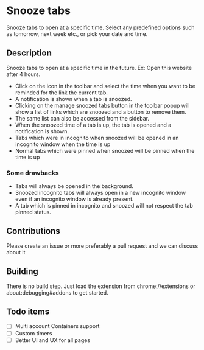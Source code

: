 # Snooze tabs

Snooze tabs to open at a specific time. Select any predefined options such as tomorrow, next week etc., or pick your date and time.

## Description
Snooze tabs to open at a specific time in the future.
Ex: Open this website after 4 hours.

- Click on the icon in the toolbar and select the time when you want to be reminded for the link the current tab.
- A notification is shown when a tab is snoozed.
- Clicking on the manage snoozed tabs button in the toolbar popup will show a list of links which are snoozed and a button to remove them.
- The same list can also be accessed from the sidebar.
- When the snoozed time of a tab is up, the tab is opened and a notification is shown.
- Tabs which were in incognito when snoozed will be opened in an incognito window when the time is up
- Normal tabs which were pinned when snoozed will be pinned when the time is up


### Some drawbacks
- Tabs will always be opened in the background.
- Snoozed incognito tabs will always open in a new incognito window even if an incognito window is already present.
- A tab which is pinned in incognito and snoozed will not respect the tab pinned status.

## Contributions
Please create an issue or more preferably a pull request and we can discuss about it

## Building
There is no build step. Just load the extension from chrome://extensions or about:debugging#addons to get started.

## Todo items
- [ ] Multi account Containers support
- [ ] Custom timers
- [ ] Better UI and UX for all pages
